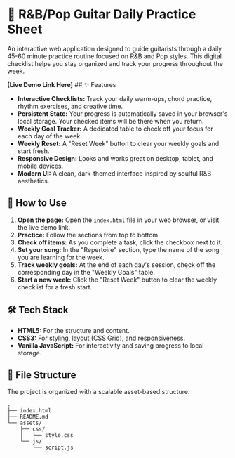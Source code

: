 # 🎸 R&B/Pop Guitar Daily Practice Sheet

An interactive web application designed to guide guitarists through a daily 45-60 minute practice routine focused on R&B and Pop styles. This digital checklist helps you stay organized and track your progress throughout the week.

**[Live Demo Link Here]** ## ✨ Features

-   **Interactive Checklists:** Track your daily warm-ups, chord practice, rhythm exercises, and creative time.
-   **Persistent State:** Your progress is automatically saved in your browser's local storage. Your checked items will be there when you return.
-   **Weekly Goal Tracker:** A dedicated table to check off your focus for each day of the week.
-   **Weekly Reset:** A "Reset Week" button to clear your weekly goals and start fresh.
-   **Responsive Design:** Looks and works great on desktop, tablet, and mobile devices.
-   **Modern UI:** A clean, dark-themed interface inspired by soulful R&B aesthetics.

## 🚀 How to Use

1.  **Open the page:** Open the `index.html` file in your web browser, or visit the live demo link.
2.  **Practice:** Follow the sections from top to bottom.
3.  **Check off items:** As you complete a task, click the checkbox next to it.
4.  **Set your song:** In the "Repertoire" section, type the name of the song you are learning for the week.
5.  **Track weekly goals:** At the end of each day's session, check off the corresponding day in the "Weekly Goals" table.
6.  **Start a new week:** Click the "Reset Week" button to clear the weekly checklist for a fresh start.

## 🛠️ Tech Stack

-   **HTML5:** For the structure and content.
-   **CSS3:** For styling, layout (CSS Grid), and responsiveness.
-   **Vanilla JavaScript:** For interactivity and saving progress to local storage.

## 📁 File Structure

The project is organized with a scalable asset-based structure.

```
.
├── index.html
├── README.md
└── assets/
    ├── css/
    │   └── style.css
    └── js/
        └── script.js
```
